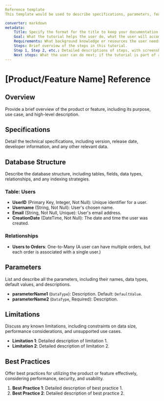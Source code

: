 ```yaml
---
Reference template
This template would be used to describe specifications, parameters, features, and their limitations.

converter: markdown
metadata:
    Title: Specify the format for the title to keep your documentation consistent and differentiate between different content types.
    Goal: What the tutorial helps the user do, what the user will accomplish by the end of the tutorial.
    Requirements: What background knowledge or resources the user needs to be able to successfully finish this tutorial.
    Steps: Brief overview of the steps in this tutorial.
    Step 1, Step 2, etc.: Detailed descriptions of steps, with screenshots, code examples, etc.
    Next steps: What the user can do next; if the tutorial is part of a series, link to the next tutorial in the series.
---
```


# [Product/Feature Name] Reference

## Overview

Provide a brief overview of the product or feature, including its purpose, use case, and high-level description.

## Specifications

Detail the technical specifications, including version, release date, developer information, and any other relevant
data.

## Database Structure

Describe the database structure, including tables, fields, data types, relationships, and any indexing strategies.

### Table: Users

- **UserID** (Primary Key, Integer, Not Null): Unique identifier for a user.
- **Username** (String, Not Null): User's chosen name.
- **Email** (String, Not Null, Unique): User's email address.
- **CreationDate** (DateTime, Not Null): The date and time the user was created.

### Relationships

- **Users to Orders**: One-to-Many (A user can have multiple orders, but each order is associated with a single user.)

## Parameters

List and describe all the parameters, including their names, data types, default values, and descriptions.

- **parameterName1** (`DataType`): Description. Default: `DefaultValue`.
- **parameterName2** (`DataType`, Required): Description.


## Limitations

Discuss any known limitations, including constraints on data size, performance considerations, and unsupported use
cases.

- **Limitation 1**: Detailed description of limitation 1.
- **Limitation 2**: Detailed description of limitation 2.

## Best Practices

Offer best practices for utilizing the product or feature effectively, considering performance, security, and usability.

1. **Best Practice 1**: Detailed description of best practice 1.
2. **Best Practice 2**: Detailed description of best practice 2.
